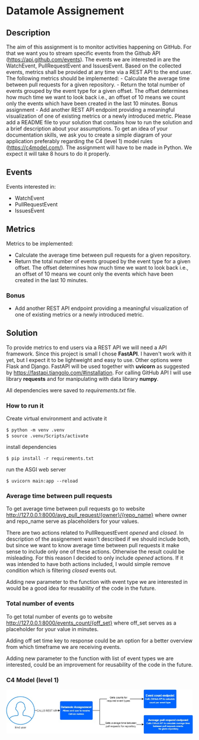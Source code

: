 # Datamole Assignement
## Description
The aim of this assignment is to monitor activities happening on GitHub. For that we want you to stream specific events from the Github API (https://api.github.com/events). The events we are interested in are the WatchEvent, PullRequestEvent and IssuesEvent. Based on the collected events, metrics shall be provided at any time via a REST API to the end user. The following metrics should be implemented:  - Calculate the average time between pull requests for a given repository.  - Return the total number of events grouped by the event type for a given    offset. The offset determines how much time we want to look back i.e., an offset of 10 means we count only the events which have been created in the last 10 minutes. Bonus assignment  - Add another REST API endpoint providing a meaningful visualization of one of existing metrics or a newly introduced metric. Please add a README file to your solution that contains how to run the solution and a brief description about your assumptions. To get an idea of your documentation skills, we ask you to create a simple diagram of your application preferably regarding the C4 (level 1) model rules (https://c4model.com/). The assignment will have to be made in Python. We expect it will take 8 hours to do it properly.

## Events
Events interested in:
* WatchEvent
* PullRequestEvent
* IssuesEvent

## Metrics
Metrics to be implemented:
* Calculate the average time between pull requests for a given repository.
* Return the total number of events grouped by the event type for a given    offset. The offset determines how much time we want to look back i.e., an offset of 10 means we count only the events which have been created in the last 10 minutes. 
### Bonus
* Add another REST API endpoint providing a meaningful visualization of one of existing metrics or a newly introduced metric.

## Solution
To provide metrics to end users via a REST API we will need a API framework. Since this project is small I chose **FastAPI**. I haven't work with it yet, but I expect it to be lightweight and easy to use. Other options were Flask and Django. FastAPI will be used together with **uvicorn** as suggested by https://fastapi.tiangolo.com/#installation. For calling GitHub API I will use library **requests** and for manipulating with data library **numpy**.

All dependencies were saved to *requirements.txt* file.

### How to run it
Create virtual environment and activate it
```
$ python -m venv .venv
$ source .venv/Scripts/activate
```
 install dependencies
```
$ pip install -r requirements.txt
```
 run the ASGI web server
```
$ uvicorn main:app --reload
```
### Average time between pull requests
To get average time between pull requests go to website http://127.0.0.1:8000/avg_pull_request/{owner}/{repo_name} where owner and repo_name serve as placeholders for your values.

There are two actions related to PullRequestEvent *opened* and *closed*. In description of the assignement wasn't described if we should include both, but since we want to know average time between pull requests it make sense to include only one of these actions. Otherwise the result could be misleading. For this reason I decided to only include *opened* actions. If it was intended to have both actions included, I would simple remove condition which is filtering *closed* events out.

Adding new parameter to the function with event type we are interested in would be a good idea for reusability of the code in the future.

### Total number of events
To get total number of events go to website http://127.0.0.1:8000/events_count/{off_set} where off_set serves as a placeholder for your value in minutes.

Adding off set time key to response could be an option for a better overview from which timeframe we are receiving events.

Adding new parameter to the function with list of event types we are interested, could be an improvement for reusability of the code in the future.

### C4 Model (level 1)
![alt text](overview.jpg)